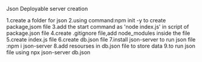 Json Deployable server creation

1.create a folder for json
2.using command:npm init -y to create package,jsom file
3.add the start command as 'node index.js' in script of package.json file
4.create .gitignore file,add node_modules inside the file
5.create index.js file
6.create db.json file
7.install json-server to run json file :npm i json-server
8.add resourses in db.json file to store data
9.to run json file using npx json-server db.json